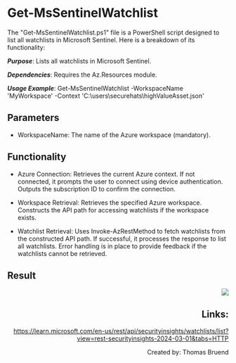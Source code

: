 # Get-MsSentinelWatchlist
The "Get-MsSentinelWatchlist.ps1" file is a PowerShell script designed to list all watchlists in Microsoft Sentinel. Here is a breakdown of its functionality:

***Purpose***: Lists all watchlists in Microsoft Sentinel.

***Dependencies***: Requires the Az.Resources module.

***Usage Example***: Get-MsSentinelWatchlist -WorkspaceName 'MyWorkspace' -Context 'C:\users\securehats\highValueAsset.json'

## Parameters
- WorkspaceName: The name of the Azure workspace (mandatory).

## Functionality
- Azure Connection:
Retrieves the current Azure context. If not connected, it prompts the user to connect using device authentication.
Outputs the subscription ID to confirm the connection.

- Workspace Retrieval:
Retrieves the specified Azure workspace.
Constructs the API path for accessing watchlists if the workspace exists.

- Watchlist Retrieval:
Uses Invoke-AzRestMethod to fetch watchlists from the constructed API path.
If successful, it processes the response to list all watchlists.
Error handling is in place to provide feedback if the watchlists cannot be retrieved.

## Result
<div style="text-align: right"><img src="https://github.com/Warfion/Sentinel/blob/main/Scripts/Watchlist/Get-MsSentinelWatchlist/Images/image_1.png"</div>

## Links:
https://learn.microsoft.com/en-us/rest/api/securityinsights/watchlists/list?view=rest-securityinsights-2024-03-01&tabs=HTTP
                             
Created by: Thomas Bruend
